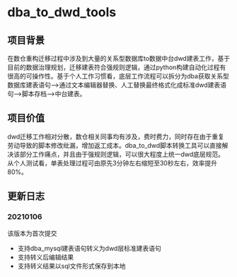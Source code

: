 # dba_to_dwd_tools
## 项目背景
在数仓重构迁移过程中涉及到大量的关系型数据库to数据中台dwd建表工作，基于目前的数据治理规划，迁移建表符合强规则逻辑，通过python构建自动化过程有很高的可操作性。基于个人工作习惯看，底层工作流程可以拆分为dba获取关系型数据库建表语句-->通过文本编辑器替换、人工替换最终格式化成标准dwd建表语句-->脚本存档-->中台建表。
## 项目价值
dwd迁移工作相对分散，数仓相关同事均有涉及，费时费力，同时存在由于重复劳动导致的脚本修改纰漏，增加返工成本。dba_to_dwd脚本转换工具可以直接解决该部分工作痛点，并且由于强规则逻辑，可以很大程度上统一dwd底层规范。从个人测试看，单表处理过程可由原先3分钟左右缩短至30秒左右，效率提升80%。
## 更新日志
### 20210106
该版本为首次提交
* 支持dba_mysql建表语句转义为dwd层标准建表语句
* 支持转义后编辑结果
* 支持转义结果以sql文件形式保存到本地